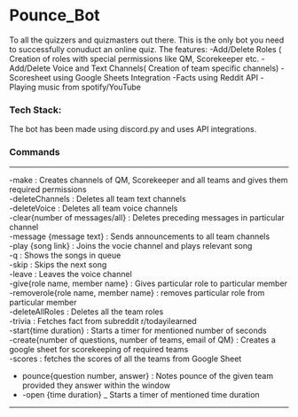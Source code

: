# Pounce_Bot
To all the quizzers and quizmasters out there. This is the only bot you need to successfully conuduct an online quiz. 
The features:
-Add/Delete Roles ( Creation of roles with special permissions like QM, Scorekeeper etc.
-Add/Delete Voice and Text Channels( Creation of team specific channels)
-Scoresheet using Google Sheets Integration
-Facts using Reddit API
-Playing music from spotify/YouTube

### Tech Stack:
The bot has been made using discord.py and uses API integrations.

### Commands 
---
-make : Creates channels of QM, Scorekeeper and all teams and gives them required permissions</br>
-deleteChannels : Deletes all team text channels</br>
-deleteVoice  : Deletes all team voice channels</br>
-clear{number of messages/all} : Deletes preceding messages in particular channel</br>
-message {message text} : Sends announcements to all team channels </br>
-play {song link} : Joins the vocie channel and plays relevant song</br>
-q : Shows the songs in queue</br>
-skip : Skips the next song</br>
-leave : Leaves the voice channel</br>
-give{role name, member name} : Gives particular role to particular member</br>
-removerole{role name, member name} : removes particular role from particular member </br>
-deleteAllRoles : Deletes all the team roles</br>
-trivia : Fetches fact from subreddit r/todayilearned</br>
-start{time duration} : Starts a timer for mentioned number of seconds</br>
-create{number of questions, number of teams, email of QM} : Creates a google sheet for scorekeeping of required teams</br>
-scores : fetches the scores of all the teams from Google Sheet</br>
- pounce{question number, answer} : Notes pounce of the given team provided they answer within the window</br>
- -open {time duration} _ Starts a timer of mentioned time duration</br>
---
